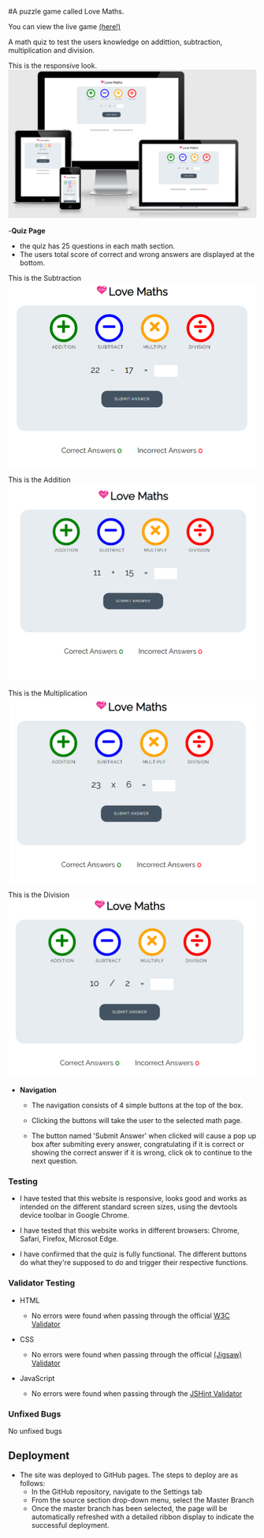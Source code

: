 #A puzzle game called Love Maths.

You can view the live game [(here!)](https://perfecttennails.github.io/love-maths/)

A math quiz to test the users knowledge on addittion, subtraction, multiplication and division.

This is the responsive look.
![Quiz main Page](assets/images/media-responsive.png)

-**Quiz Page**
- the quiz has 25 questions in each math section.
- The users total score of correct and wrong answers are displayed at the bottom.


This is the Subtraction 
![Quiz main Page](assets/images/subtraction.png)

This is the Addition 
![Quiz main Page](assets/images/addition.png)

This is the Multiplication 
![Quiz main Page](assets/images/multiplication.png)

This is the Division 
![Quiz main Page](assets/images/division.png)

- **Navigation**
  - The navigation consists of 4 simple buttons at the top of the box.

  - Clicking the buttons will take the user to the selected math page.

  - The button named 'Submit Answer' when
clicked will cause a pop up box after submiting every answer, congratulating if it is correct or showing the correct answer if it is wrong, click ok to continue to the next question.

### Testing

- I have tested that this website is responsive, looks good and works as intended on the different standard screen sizes, using the devtools device toolbar in Google Chrome.

- I have tested that this website works in different browsers: Chrome, Safari, Firefox, Microsot Edge.

- I have confirmed that the quiz is fully functional. The different buttons do what they're supposed to do and trigger their respective functions.

### Validator Testing
- HTML
    - No errors were found when passing through the official [W3C Validator](https://validator.w3.org/nu/)

- CSS
    - No errors were found when passing through the official [(Jigsaw) Validator](https://jigsaw.w3.org/css-validator/)

- JavaScript
    - No errors were found when passing through the [JSHint Validator](https://jshint.com/)

### Unfixed Bugs
No unfixed bugs

## Deployment

- The site was deployed to GitHub pages. The steps to deploy are as follows:
    - In the GitHub repository, navigate to the Settings tab
    - From the source section drop-down menu, select the Master Branch
    - Once the master branch has been selected, the page will be automatically refreshed with a detailed ribbon display to indicate the successful deployment.
